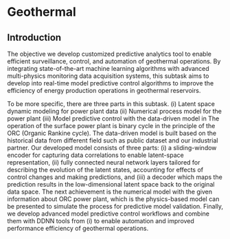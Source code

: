 # Geothermal
## Introduction
The objective we develop customized predictive analytics tool to enable efficient surveillance, control, and automation of geothermal operations. By integrating state-of-the-art machine learning algorithms with advanced multi-physics monitoring data acquisition systems, this subtask aims to develop into real-time model predictive control algorithms to improve the efficiency of energy production operations in geothermal reservoirs.  


To be more specific, there are three parts in this subtask. 
(i)	Latent space dynamic modeling for power plant data
(ii)	Numerical process model for the power plant
(iii)	Model predictive control with the data-driven model in 
The operation of the surface power plant is binary cycle in the principle of the ORC (Organic Rankine cycle). The data-driven model is built based on the historical data from different field such as public dataset and our industrial partner. Our developed model consists of three parts: (i) a sliding-window encoder for capturing data correlations to enable latent-space representation, (ii) fully connected neural network layers tailored for describing the evolution of the latent states, accounting for effects of control changes and making predictions, and (iii) a decoder which maps the prediction results in the low-dimensional latent space back to the original data space. The next achievement is the numerical model with the given information about ORC power plant, which is the physics-based model can be presented to simulate the process for predictive model validation. Finally, we develop advanced model predictive control workflows and combine them with DDNN tools from (i) to enable automation and improved performance efficiency of geothermal operations.
